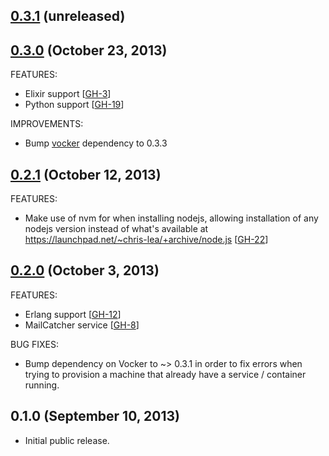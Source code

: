 ## [0.3.1](https://github.com/fgrehm/ventriloquist/compare/v0.3.0...master) (unreleased)


## [0.3.0](https://github.com/fgrehm/ventriloquist/compare/v0.2.1...v0.3.0) (October 23, 2013)

FEATURES:

  - Elixir support [[GH-3]]
  - Python support [[GH-19]]

IMPROVEMENTS:

  - Bump [vocker] dependency to 0.3.3

## [0.2.1](https://github.com/fgrehm/ventriloquist/compare/v0.2.0...v0.2.1) (October 12, 2013)

FEATURES:

  - Make use of nvm for when installing nodejs, allowing installation of any nodejs version
    instead of what's available at https://launchpad.net/~chris-lea/+archive/node.js [[GH-22]]

## [0.2.0](https://github.com/fgrehm/ventriloquist/compare/v0.1.0...v0.2.0) (October 3, 2013)

FEATURES:

  - Erlang support [[GH-12]]
  - MailCatcher service [[GH-8]]

BUG FIXES:

  - Bump dependency on Vocker to ~> 0.3.1 in order to fix errors when trying to
    provision a machine that already have a service / container running.

## 0.1.0 (September 10, 2013)

  - Initial public release.



[GH-19]: https://github.com/fgrehm/ventriloquist/issues/19
[GH-3]: https://github.com/fgrehm/ventriloquist/issues/3
[GH-22]: https://github.com/fgrehm/ventriloquist/issues/22
[GH-12]: https://github.com/fgrehm/ventriloquist/issues/12
[GH-8]: https://github.com/fgrehm/ventriloquist/issues/8
[vocker]: https://github.com/fgrehm/vocker

